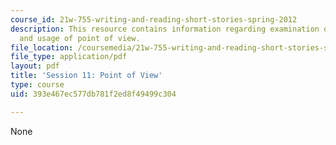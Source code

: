 ```yaml
---
course_id: 21w-755-writing-and-reading-short-stories-spring-2012
description: This resource contains information regarding examination of the idea
  and usage of point of view.
file_location: /coursemedia/21w-755-writing-and-reading-short-stories-spring-2012/393e467ec577db781f2ed8f49499c304_MIT21W_755S12_ses11.pdf
file_type: application/pdf
layout: pdf
title: 'Session 11: Point of View'
type: course
uid: 393e467ec577db781f2ed8f49499c304

---
```

None